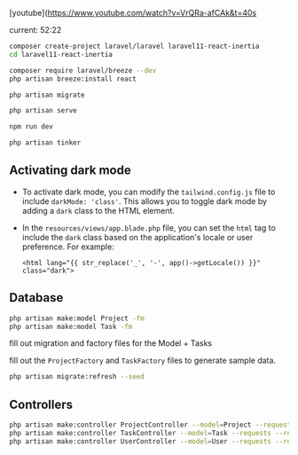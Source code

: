 [youtube](https://www.youtube.com/watch?v=VrQRa-afCAk&t=40s

current: 52:22



```bash
composer create-project laravel/laravel laravel11-react-inertia
cd laravel11-react-inertia
```

```bash
composer require laravel/breeze --dev
php artisan breeze:install react
```

```bash
php artisan migrate
```

```bash
php artisan serve
```

```bash
npm run dev
```

```bash
php artisan tinker
```



## Activating dark mode

- To activate dark mode, you can modify the `tailwind.config.js` file to include `darkMode: 'class'`. This allows you to toggle dark mode by adding a `dark` class to the HTML element.

- In the `resources/views/app.blade.php` file, you can set the `html` tag to include the `dark` class based on the application's locale or user preference. For example:

    ```blade
    <html lang="{{ str_replace('_', '-', app()->getLocale()) }}" class="dark"> 
    ```
 




 ## Database

```bash
php artisan make:model Project -fm
php artisan make:model Task -fm
```

fill out migration and factory files for the Model + Tasks

fill out the `ProjectFactory` and `TaskFactory` files to generate sample data.


```bash
php artisan migrate:refresh --seed 
```



## Controllers

```bash
php artisan make:controller ProjectController --model=Project --requests --resource
php artisan make:controller TaskController --model=Task --requests --resource
php artisan make:controller UserController --model=User --requests --resource
```
